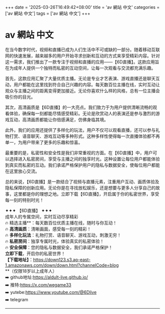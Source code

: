 +++
date = '2025-03-26T16:49:42+08:00'
title = 'av 網站 中文'
categories = ['av 網站 中文']
tags = ['av 網站 中文']
+++

# av 網站 中文

在当今数字时代，视频和直播已成为人们生活中不可或缺的一部分。随着移动互联网的快速发展，越来越多的用户开始寻求创新和互动的方式来享受精彩内容。针对这一需求，我们推出了一款专注于视频和直播的应用——【6D直播】。这款应用旨在为成年人提供一个独特而私密的互动空间，让每一次观看与交流都充满乐趣。

首先，这款应用汇聚了大量优质主播。无论是专业才艺表演、游戏直播还是聊天互动，用户都能在这里找到符合自己兴趣的内容。每天数百位主播在线，实时互动让观众与主播之间的距离变得更加接近。无论你喜欢什么样的风格，总有一位主播会吸引你的目光。

其次，高清画质是【6D直播】的一大亮点。我们致力于为用户提供清晰流畅的观看体验，确保每一刻都能尽情感受精彩。无论是欣赏动人的表演还是参与激烈的游戏互动，高清画质都能让你倍感满足，仿佛身临其境。

此外，我们的应用还提供了多样化的玩法，用户不仅可以观看直播，还可以参与礼物打赏、语音聊天、游戏互动等多种形式。这种多样性使得每一次直播体验都不再单一，为用户带来了更多的乐趣和惊喜。

最重要的是，私密性和安全性是我们非常重视的方面。在【6D直播】中，用户可以选择进入私密房间，享受与主播之间的独享时光。这种设置让每位用户都能体验到真实而私密的互动。我们承诺严格保护用户的隐私与数据安全，使每位用户都能在这里放心交流。

总的来说，【6D直播】是一款结合了视频与直播元素，注重用户互动、画质体验及隐私保障的创新应用。无论你是在寻找放松娱乐，还是想要与更多人分享自己的故事，这里都是你的理想之地。立即下载【6D直播】，开启属于你的私密世界，享受每一刻的特别时光！

✦✦✦ 【6D直播】 ✦✦✦  
成年人的专属空间，实时互动尽享精彩  
🔥 精选主播**：每天数百位优质主播在线，随时与你互动！  
🔥 **高清画质**：清晰画面，感受每一刻的精彩！  
🔥 **多样化玩法**：礼物打赏、语音聊天、游戏互动，刺激无穷！  
🔥 **私密房间**：独享专属时光，体验真实的私密体验！  
🔥 **安全保障**：您的隐私与数据安全，我们承诺严格保护！  
**立即下载**，开启你的私密世界！  
**【下载地址】**：https://down123.s3.ap-east-1.amazonaws.com/down/down.html?channelCode=blog  
**（仅限18岁以上成年人）  
➡️ github地址:https://aldult-live.github.io/  
➡️ 推特:https://x.com/wegame33  
➡️ yutebe:https://www.youtube.com/@6Dlive  
➡️ telegram

---
